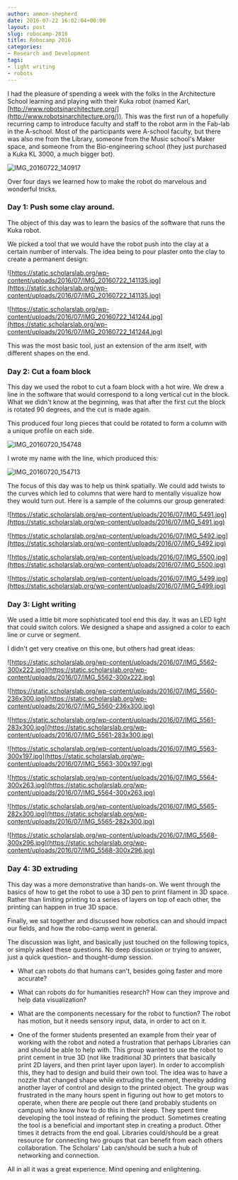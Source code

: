 ```yaml
---
author: ammon-shepherd
date: 2016-07-22 16:02:04+00:00
layout: post
slug: robocamp-2016
title: Robocamp 2016
categories:
- Research and Development
tags:
- light writing
- robots
---
```


I had the pleasure of spending a week with the folks in the Architecture School learning and playing with their Kuka robot (named Karl, [http://www.robotsinarchitecture.org/](http://www.robotsinarchitecture.org/)). This was the first run of a hopefully recurring camp to introduce faculty and staff to the robot arm in the Fab-lab in the A-school. Most of the participants were A-school faculty, but there was also me from the Library, someone from the Music school's Maker space, and someone from the Bio-engineering school (they just purchased a Kuka KL 3000, a much bigger bot).

![IMG_20160722_140917](http://static.scholarslab.org/wp-content/uploads/2016/07/IMG_20160722_140917-949x1024.jpg)

Over four days we learned how to make the robot do marvelous and wonderful tricks.


### Day 1: Push some clay around.


The object of this day was to learn the basics of the software that runs the Kuka robot.

We picked a tool that we would have the robot push into the clay at a certain number of intervals. The idea being to pour plaster onto the clay to create a permanent design:

![https://static.scholarslab.org/wp-content/uploads/2016/07/IMG_20160722_141135.jpg](https://static.scholarslab.org/wp-content/uploads/2016/07/IMG_20160722_141135.jpg)

![https://static.scholarslab.org/wp-content/uploads/2016/07/IMG_20160722_141244.jpg](https://static.scholarslab.org/wp-content/uploads/2016/07/IMG_20160722_141244.jpg)

This was the most basic tool, just an extension of the arm itself, with different shapes on the end.


### Day 2: Cut a foam block


This day we used the robot to cut a foam block with a hot wire. We drew a line in the software that would correspond to a long vertical cut in the block. What we didn't know at the beginning, was that after the first cut the block is rotated 90 degrees, and the cut is made again.

This produced four long pieces that could be rotated to form a column with a unique profile on each side.

![IMG_20160720_154748](http://static.scholarslab.org/wp-content/uploads/2016/07/IMG_20160720_154748-758x1024.jpg)

I wrote my name with the line, which produced this:

![IMG_20160720_154713](http://static.scholarslab.org/wp-content/uploads/2016/07/IMG_20160720_154713-1024x758.jpg)

The focus of this day was to help us think spatially. We could add twists to the curves which led to columns that were hard to mentally visualize how they would turn out. Here is a sample of the columns our group generated:

![https://static.scholarslab.org/wp-content/uploads/2016/07/IMG_5491.jpg](https://static.scholarslab.org/wp-content/uploads/2016/07/IMG_5491.jpg)

![https://static.scholarslab.org/wp-content/uploads/2016/07/IMG_5492.jpg](https://static.scholarslab.org/wp-content/uploads/2016/07/IMG_5492.jpg)

![https://static.scholarslab.org/wp-content/uploads/2016/07/IMG_5500.jpg](https://static.scholarslab.org/wp-content/uploads/2016/07/IMG_5500.jpg)

![https://static.scholarslab.org/wp-content/uploads/2016/07/IMG_5499.jpg](https://static.scholarslab.org/wp-content/uploads/2016/07/IMG_5499.jpg)

### Day 3: Light writing


We used a little bit more sophisticated tool end this day. It was an LED light that could switch colors. We designed a shape and assigned a color to each line or curve or segment.

I didn't get very creative on this one, but others had great ideas:

![https://static.scholarslab.org/wp-content/uploads/2016/07/IMG_5562-300x222.jpg](https://static.scholarslab.org/wp-content/uploads/2016/07/IMG_5562-300x222.jpg)

![https://static.scholarslab.org/wp-content/uploads/2016/07/IMG_5560-236x300.jpg](https://static.scholarslab.org/wp-content/uploads/2016/07/IMG_5560-236x300.jpg)

![https://static.scholarslab.org/wp-content/uploads/2016/07/IMG_5561-283x300.jpg](https://static.scholarslab.org/wp-content/uploads/2016/07/IMG_5561-283x300.jpg)

![https://static.scholarslab.org/wp-content/uploads/2016/07/IMG_5563-300x197.jpg](https://static.scholarslab.org/wp-content/uploads/2016/07/IMG_5563-300x197.jpg)

![https://static.scholarslab.org/wp-content/uploads/2016/07/IMG_5564-300x263.jpg](https://static.scholarslab.org/wp-content/uploads/2016/07/IMG_5564-300x263.jpg)

![https://static.scholarslab.org/wp-content/uploads/2016/07/IMG_5565-282x300.jpg](https://static.scholarslab.org/wp-content/uploads/2016/07/IMG_5565-282x300.jpg)

![https://static.scholarslab.org/wp-content/uploads/2016/07/IMG_5568-300x296.jpg](https://static.scholarslab.org/wp-content/uploads/2016/07/IMG_5568-300x296.jpg)

### Day 4: 3D extruding


This day was a more demonstrative than hands-on. We went through the basics of how to get the robot to use a 3D pen to print filament in 3D space. Rather than limiting printing to a series of layers on top of each other, the printing can happen in true 3D space.

Finally, we sat together and discussed how robotics can and should impact our fields, and how the robo-camp went in general.

The discussion was light, and basically just touched on the following topics, or simply asked these questions. No deep discussion or trying to answer, just a quick question- and thought-dump session.



 	
  * What can robots do that humans can't, besides going faster and more accurate?

 	
  * What can robots do for humanities research? How can they improve and help data visualization?

 	
  * What are the components necessary for the robot to function? The robot has motion, but it needs sensory input, data, in order to act on it.

 	
  * One of the former students presented an example from their year of working with the robot and noted a frustration that perhaps Libraries can and should be able to help with. This group wanted to use the robot to print cement in true 3D (not like traditional 3D printers that basically print 2D layers, and then print layer upon layer). In order to accomplish this, they had to design and build their own tool. The idea was to have a nozzle that changed shape while extruding the cement, thereby adding another layer of control and design to the printed object. The group was frustrated in the many hours spent in figuring out how to get motors to operate, when there are people out there (and probably students on campus) who know how to do this in their sleep. They spent time developing the tool instead of refining the product. Sometimes creating the tool is a beneficial and important step in creating a product. Other times it detracts from the end goal. Libraries could/should be a great resource for connecting two groups that can benefit from each others collaboration. The Scholars' Lab can/should be such a hub of networking and connection.


All in all it was a great experience. Mind opening and enlightening.
